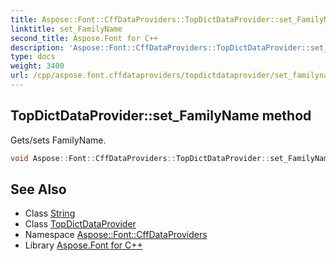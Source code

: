 ```yaml
---
title: Aspose::Font::CffDataProviders::TopDictDataProvider::set_FamilyName method
linktitle: set_FamilyName
second_title: Aspose.Font for C++
description: 'Aspose::Font::CffDataProviders::TopDictDataProvider::set_FamilyName method. Gets/sets FamilyName in C++.'
type: docs
weight: 3400
url: /cpp/aspose.font.cffdataproviders/topdictdataprovider/set_familyname/
---
```

## TopDictDataProvider::set_FamilyName method


Gets/sets FamilyName.

```cpp
void Aspose::Font::CffDataProviders::TopDictDataProvider::set_FamilyName(System::String value)
```

## See Also

* Class [String](../../../system/string/)
* Class [TopDictDataProvider](../)
* Namespace [Aspose::Font::CffDataProviders](../../)
* Library [Aspose.Font for C++](../../../)
